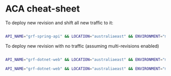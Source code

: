 # ACA cheat-sheet

To deploy new revision and shift all new traffic to it:

```bash

API_NAME="grf-spring-api" && LOCATION="australiaeast" && ENVIRONMENT="managedEnvironment-grfacaspringasp-a46c" && RESOURCE_GROUP="grf-aca-spring-aspire-test" && az containerapp up --name $API_NAME --location $LOCATION --environment $ENVIRONMENT --source .

```

To deploy new revision with no traffic (assuming multi-revisions enabled)

```bash

API_NAME="grf-dotnet-web" && LOCATION="australiaeast" && ENVIRONMENT="managedEnvironment-grfacaspringasp-a46c" && RESOURCE_GROUP="grf-aca-spring-aspire-test" && echo $API_NAME && az containerapp update --name $API_NAME --resource-group $RESOURCE_GROUP --source .

API_NAME="grf-dotnet-web" && LOCATION="australiaeast" && ENVIRONMENT="managedEnvironment-grfacaspringasp-a46c" && RESOURCE_GROUP="grf-aca-spring-aspire-test" && echo $API_NAME && az containerapp ingress traffic set -n $API_NAME -g $RESOURCE_GROUP  --revision-weight latest=20

```



